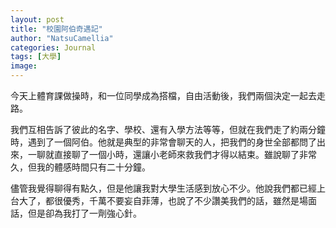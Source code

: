 ```yaml
---
layout: post
title: "校園阿伯奇遇記"
author: "NatsuCamellia"
categories: Journal
tags: [大學]
image: 
---
```


今天上體育課做操時，和一位同學成為搭檔，自由活動後，我們兩個決定一起去走路。

我們互相告訴了彼此的名字、學校、還有入學方法等等，但就在我們走了約兩分鐘時，遇到了一個阿伯。他就是典型的非常會聊天的人，把我們的身世全部都問了出來，一聊就直接聊了一個小時，還讓小老師來救我們才得以結束。雖說聊了非常久，但我的體感時間只有二十分鐘。

儘管我覺得聊得有點久，但是他讓我對大學生活感到放心不少。他說我們都已經上台大了，都很優秀，千萬不要妄自菲薄，也說了不少讚美我們的話，雖然是場面話，但是卻為我打了一劑強心針。